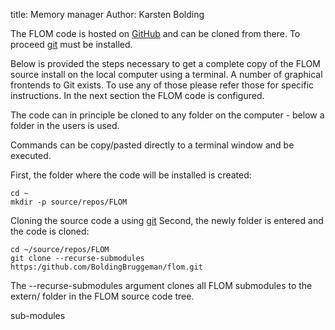 title: Memory manager 
Author: Karsten Bolding

The FLOM code is hosted on [GitHub](https://github.com/) and can be 
cloned from there. 
To proceed [git](https://git-scm.com/) must be installed.

Below is provided the steps necessary to get a complete copy of the FLOM 
source install on the local computer using a terminal. A number of graphical 
frontends to Git exists. To use any of those please refer those for specific
instructions.
In the next section the FLOM code is configured.

The code can in principle be cloned to any folder on the computer - below
a folder in the users is used.

Commands can be copy/pasted directly to a terminal window and be executed.

First, the folder where the code will be installed is created:

```
cd ~
mkdir -p source/repos/FLOM
```

Cloning the source code a using [git](https://git-scm.com/)
Second, the newly folder is entered and the code is cloned:

```
cd ~/source/repos/FLOM
git clone --recurse-submodules https:/github.com/BoldingBruggeman/flom.git
```

The --recurse-submodules argument clones all FLOM submodules to the extern/
folder in the FLOM source code tree.

sub-modules

